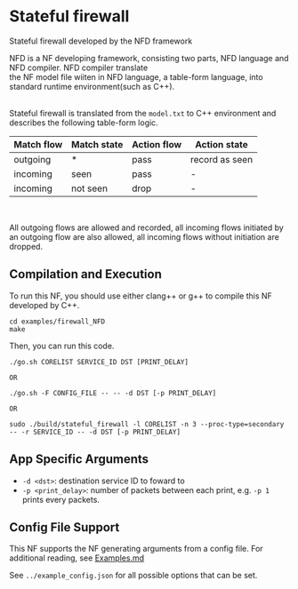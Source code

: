 Stateful firewall
==
Stateful firewall developed by the NFD framework


NFD is a NF developing framework, consisting two parts, NFD language and NFD compiler. NFD compiler translate <br>
the NF model file wiiten in NFD language, a table-form language, into standard runtime environment(such as C++).<br><br>


Stateful firewall is translated from the `model.txt` to C++ environment and describes the following table-form logic. <br>
  

**Match flow**      |**Match state**     | **Action flow**     | **Action state**            
 --------- | -----------  | ----------- |----------
 outgoing | * | pass | record as seen
 incoming | seen | pass | -
 incoming | not seen | drop | -  
 
 <br>
 
All outgoing flows are allowed and recorded, all incoming flows initiated by an outgoing flow are also allowed, all incoming flows without initiation are dropped. <br>
 



Compilation and Execution
--

To run this NF, you should use either clang++ or g++ to compile this NF developed by C++.

```
cd examples/firewall_NFD
make

```

Then, you can run this code.

```
./go.sh CORELIST SERVICE_ID DST [PRINT_DELAY]

OR

./go.sh -F CONFIG_FILE -- -- -d DST [-p PRINT_DELAY]

OR

sudo ./build/stateful_firewall -l CORELIST -n 3 --proc-type=secondary -- -r SERVICE_ID -- -d DST [-p PRINT_DELAY]
```

App Specific Arguments
--
  - `-d <dst>`: destination service ID to foward to
  - `-p <print_delay>`: number of packets between each print, e.g. `-p 1` prints every packets.

Config File Support
--
This NF supports the NF generating arguments from a config file. For additional reading, see [Examples.md](../../docs/Examples.md)

See `../example_config.json` for all possible options that can be set.
